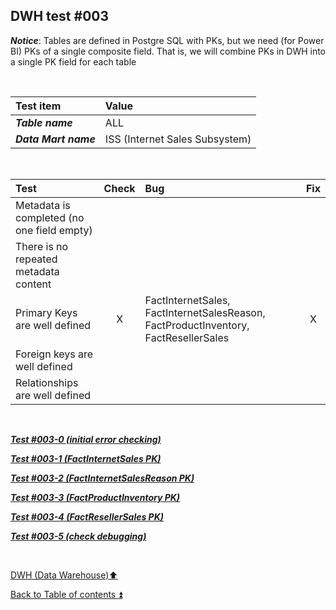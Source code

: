## DWH test  #003   

**_Notice_**: Tables are defined in Postgre SQL with PKs, but we need (for Power BI) PKs of a single composite field. That is, we will combine PKs in DWH into a single PK field for each table  

<p><br></p>

| Test item             | Value                          |
| :-------------------- | :----------------------------- |
| **_Table name_**      | ALL                            |
| **_Data Mart name_**  | ISS (Internet Sales Subsystem) |

<p><br></p>

| Test                                                                                  | Check | Bug                               | Fix |
| :------------------------------------------------------------------------------------ | :---: | :-------------------------------- | :-: |
| Metadata is completed (no one field empty)                                            |       |                                   |     |
| There is no repeated metadata content                                                 |       |                                   |     |
| Primary Keys are well defined                                                         | X     | FactInternetSales, FactInternetSalesReason, FactProductInventory, FactResellerSales | X   |
| Foreign keys are well defined                                                         |       |                                   |     |
| Relationships are well defined                                                        |       |                                   |     |

<p><br></p>

**_[Test #003-0 (initial error checking)](t003_0.md)_**  

**_[Test #003-1 (FactInternetSales PK)](t003_1.md)_**  

**_[Test #003-2 (FactInternetSalesReason PK)](t003_2.md)_**  

**_[Test #003-3 (FactProductInventory PK)](t003_3.md)_**  

**_[Test #003-4 (FactResellerSales PK)](t003_4.md)_**  

**_[Test #003-5 (check debugging)](t003_5.md)_**  

<p><br></p>

[DWH (Data Warehouse):arrow_up:](../dwh.md)  

[Back to Table of contents :arrow_double_up:](../../README.md)  